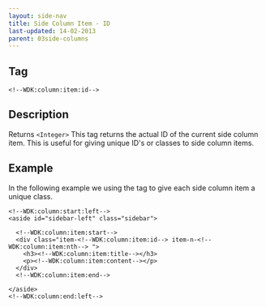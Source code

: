 ```yaml
---
layout: side-nav
title: Side Column Item - ID
last-updated: 14-02-2013
parent: 03side-columns
---
```


## Tag

`<!--WDK:column:item:id-->`

## Description

Returns `<Integer>`
This tag returns the actual ID of the current side column item. This is useful for giving unique ID's or classes to side column items.

## Example

In the following example we using the tag to give each side column item a unique class.

~~~
<!--WDK:column:start:left-->
<aside id="sidebar-left" class="sidebar">

  <!--WDK:column:item:start-->
  <div class="item-<!--WDK:column:item:id--> item-n-<!--WDK:column:item:nth--> ">
    <h3><!--WDK:column:item:title--></h3>
    <p><!--WDK:column:item:content--></p>
  </div>
  <!--WDK:column:item:end-->

</aside>
<!--WDK:column:end:left-->
~~~